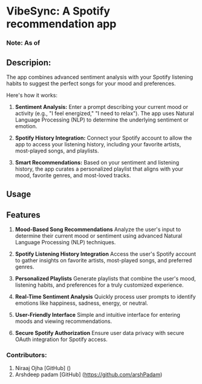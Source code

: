 # VibeSync: A Spotify recommendation app

### Note: As of 

## Descripion:
The app combines advanced sentiment analysis with your Spotify listening habits to suggest the perfect songs for your mood and preferences.

Here's how it works:

1. <B>Sentiment Analysis:</B> Enter a prompt describing your current mood or activity (e.g., "I feel energized," "I need to relax"). The app uses Natural Language Processing (NLP) to determine the underlying sentiment or emotion.

2. <B>Spotify History Integration:</B> Connect your Spotify account to allow the app to access your listening history, including your favorite artists, most-played songs, and playlists.

3. <B>Smart Recommendations:</B> Based on your sentiment and listening history, the app curates a personalized playlist that aligns with your mood, favorite genres, and most-loved tracks.

## Usage

## Features

1. <B>Mood-Based Song Recommendations</B>
    Analyze the user's input to determine their current mood or sentiment using advanced Natural Language Processing (NLP) techniques.

2. <B>Spotify Listening History Integration</B>
    Access the user's Spotify account to gather insights on favorite artists, most-played songs, and preferred genres.

3. <B>Personalized Playlists</B>
    Generate playlists that combine the user's mood, listening habits, and preferences for a truly customized experience.

4. <B>Real-Time Sentiment Analysis</B>
    Quickly process user prompts to identify emotions like happiness, sadness, energy, or neutral.

5. <B>User-Friendly Interface</B>
    Simple and intuitive interface for entering moods and viewing recommendations.

6. <B>Secure Spotify Authorization</B>
    Ensure user data privacy with secure OAuth integration for Spotify access.


### Contributors: 
1. Niraaj Ojha [GitHub] ()
2. Arshdeep padam [GitHub] (https://github.com/arshPadam)